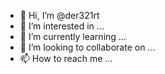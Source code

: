 - 👋 Hi, I’m @der321rt
- 👀 I’m interested in ...
- 🌱 I’m currently learning ...
- 💞️ I’m looking to collaborate on ...
- 📫 How to reach me ...

<!---
der321rt/der321rt is a ✨ special ✨ repository because its `README.md` (this file) appears on your GitHub profile.
You can click the Preview link to take a look at your changes.
--->
